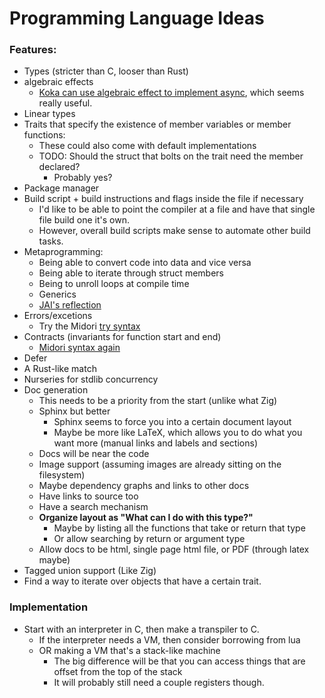 # Programming Language Ideas
### Features:
- Types (stricter than C, looser than Rust)
- algebraic effects
  - [Koka can use algebraic effect to implement async](https://www.forrestthewoods.com/blog/learning-jai-via-advent-of-code/#runtime_reflection), which seems really useful.
- Linear types
- Traits that specify the existence of member variables or member functions:
  - These could also come with default implementations
  - TODO: Should the struct that bolts on the trait need the member declared?
      - Probably yes?
- Package manager
- Build script + build instructions and flags inside the file if necessary
  - I'd like to be able to point the compiler at a file and have that single file build one it's own.
  - However, overall build scripts make sense to automate other build tasks.
- Metaprogramming:
  - Being able to convert code into data and vice versa
  - Being able to iterate through struct members
  - Being to unroll loops at compile time
  - Generics
  - [JAI's reflection](https://www.forrestthewoods.com/blog/learning-jai-via-advent-of-code/#runtime_reflection)
- Errors/excetions
  - Try the Midori [try syntax](http://joeduffyblog.com/2016/02/07/the-error-model/)
- Contracts (invariants for function start and end)
  - [Midori syntax again](http://joeduffyblog.com/2016/02/07/the-error-model/)
- Defer
- A Rust-like match
- Nurseries for stdlib concurrency
- Doc generation
  - This needs to be a priority from the start (unlike what Zig)
  - Sphinx but better
    - Sphinx seems to force you into a certain document layout
    - Maybe be more like LaTeX, which allows you to do what you want more (manual links and labels and sections)
  - Docs will be near the code
  - Image support (assuming images are already sitting on the filesystem)
  - Maybe dependency graphs and links to other docs
  - Have links to source too
  - Have a search mechanism
  - **Organize layout as "What can I do with this type?"**
    - Maybe by listing all the functions that take or return that type
    - Or allow searching by return or argument type
  - Allow docs to be html, single page html file, or PDF (through latex maybe)
- Tagged union support (Like Zig)
- Find a way to iterate over objects that have a certain trait.

### Implementation
- Start with an interpreter in C, then make a transpiler to C.
  - If the interpreter needs a VM, then consider borrowing from lua
  - OR making a VM that's a stack-like machine
    - The big difference will be that you can access things that are offset from the top of the stack
    - It will probably still need a couple registers though.
